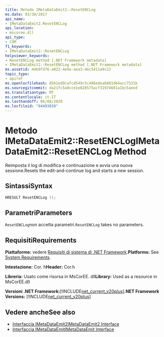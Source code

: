```yaml
---
title: Metodo IMetaDataEmit2::ResetENCLog
ms.date: 03/30/2017
api_name:
- IMetaDataEmit2.ResetENCLog
api_location:
- mscoree.dll
api_type:
- COM
f1_keywords:
- IMetaDataEmit2::ResetENCLog
helpviewer_keywords:
- ResetENCLog method [.NET Framework metadata]
- IMetaDataEmit2::ResetENCLog method [.NET Framework metadata]
ms.assetid: 44b9fd76-a022-4e9a-aea3-dec5411a9c22
topic_type:
- apiref
ms.openlocfilehash: 8561ed9cafcd549c5c486edea6881d64acc7531b
ms.sourcegitcommit: da21fc5a8cce1e028575acf31974681a1bc5aeed
ms.translationtype: MT
ms.contentlocale: it-IT
ms.lasthandoff: 06/08/2020
ms.locfileid: "84493038"
---
```

# <a name="imetadataemit2resetenclog-method"></a><span data-ttu-id="1b767-102">Metodo IMetaDataEmit2::ResetENCLog</span><span class="sxs-lookup"><span data-stu-id="1b767-102">IMetaDataEmit2::ResetENCLog Method</span></span>
<span data-ttu-id="1b767-103">Reimposta il log di modifica e continuazione e avvia una nuova sessione.</span><span class="sxs-lookup"><span data-stu-id="1b767-103">Resets the edit-and-continue log and starts a new session.</span></span>  
  
## <a name="syntax"></a><span data-ttu-id="1b767-104">Sintassi</span><span class="sxs-lookup"><span data-stu-id="1b767-104">Syntax</span></span>  
  
```cpp  
HRESULT ResetENCLog ();  
```  
  
## <a name="parameters"></a><span data-ttu-id="1b767-105">Parametri</span><span class="sxs-lookup"><span data-stu-id="1b767-105">Parameters</span></span>  
 <span data-ttu-id="1b767-106">`ResetENCLog`non accetta parametri.</span><span class="sxs-lookup"><span data-stu-id="1b767-106">`ResetENCLog` takes no parameters.</span></span>  
  
## <a name="requirements"></a><span data-ttu-id="1b767-107">Requisiti</span><span class="sxs-lookup"><span data-stu-id="1b767-107">Requirements</span></span>  
 <span data-ttu-id="1b767-108">**Piattaforme:** vedere [Requisiti di sistema di .NET Framework](../../get-started/system-requirements.md).</span><span class="sxs-lookup"><span data-stu-id="1b767-108">**Platforms:** See [System Requirements](../../get-started/system-requirements.md).</span></span>  
  
 <span data-ttu-id="1b767-109">**Intestazione:** Cor. h</span><span class="sxs-lookup"><span data-stu-id="1b767-109">**Header:** Cor.h</span></span>  
  
 <span data-ttu-id="1b767-110">**Libreria:** Usato come risorsa in MsCorEE. dll</span><span class="sxs-lookup"><span data-stu-id="1b767-110">**Library:** Used as a resource in MsCorEE.dll</span></span>  
  
 <span data-ttu-id="1b767-111">**Versioni .NET Framework:**[!INCLUDE[net_current_v20plus](../../../../includes/net-current-v20plus-md.md)]</span><span class="sxs-lookup"><span data-stu-id="1b767-111">**.NET Framework Versions:** [!INCLUDE[net_current_v20plus](../../../../includes/net-current-v20plus-md.md)]</span></span>  
  
## <a name="see-also"></a><span data-ttu-id="1b767-112">Vedere anche</span><span class="sxs-lookup"><span data-stu-id="1b767-112">See also</span></span>

- [<span data-ttu-id="1b767-113">Interfaccia IMetaDataEmit2</span><span class="sxs-lookup"><span data-stu-id="1b767-113">IMetaDataEmit2 Interface</span></span>](imetadataemit2-interface.md)
- [<span data-ttu-id="1b767-114">Interfaccia IMetaDataEmit</span><span class="sxs-lookup"><span data-stu-id="1b767-114">IMetaDataEmit Interface</span></span>](imetadataemit-interface.md)
